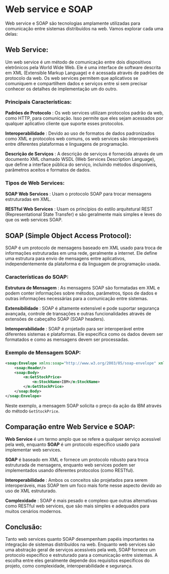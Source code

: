 # Web service e SOAP

Web service e SOAP são tecnologias amplamente utilizadas para comunicação entre sistemas distribuídos na web. Vamos explorar cada uma delas:

## Web Service:

Um web service é um método de comunicação entre dois dispositivos eletrônicos pela World Wide Web. Ele é uma interface de software descrita em XML (Extensible Markup Language) e é acessada através de padrões de protocolo da web. Os web services permitem que aplicativos se comuniquem e compartilhem dados e serviços entre si sem precisar conhecer os detalhes de implementação um do outro.

### Principais Características:

**Padrões de Protocolo**
: Os web services utilizam protocolos padrão da web, como HTTP, para comunicação. Isso permite que eles sejam acessados por qualquer aplicativo cliente que suporte esses protocolos.

**Interoperabilidade**
: Devido ao uso de formatos de dados padronizados como XML e protocolos web comuns, os web services são interoperáveis entre diferentes plataformas e linguagens de programação.

**Descrição de Serviços**
: A descrição de serviços é fornecida através de um documento XML chamado WSDL (Web Services Description Language), que define a interface pública do serviço, incluindo métodos disponíveis, parâmetros aceitos e formatos de dados.

### Tipos de Web Services:

**SOAP Web Services**
: Usam o protocolo SOAP para trocar mensagens estruturadas em XML.

**RESTful Web Services**
: Usam os princípios do estilo arquitetural REST (Representational State Transfer) e são geralmente mais simples e leves do que os web services SOAP.

## SOAP (Simple Object Access Protocol):

SOAP é um protocolo de mensagens baseado em XML usado para troca de informações estruturadas em uma rede, geralmente a internet. Ele define uma estrutura para envio de mensagens entre aplicativos, independentemente da plataforma e da linguagem de programação usada.

### Características do SOAP:

**Estrutura de Mensagem**
: As mensagens SOAP são formatadas em XML e podem conter informações sobre métodos, parâmetros, tipos de dados e outras informações necessárias para a comunicação entre sistemas.

**Extensibilidade**
: SOAP é altamente extensível e pode suportar segurança avançada, controle de transações e outras funcionalidades através de extensões de cabeçalho SOAP (SOAP headers).

**Interoperabilidade**
: SOAP é projetado para ser interoperável entre diferentes sistemas e plataformas. Ele especifica como os dados devem ser formatados e como as mensagens devem ser processadas.

### Exemplo de Mensagem SOAP:

```xml
<soap:Envelope xmlns:soap="http://www.w3.org/2003/05/soap-envelope" xmlns:m="http://www.example.org/stock">
    <soap:Header/>
    <soap:Body>
        <m:GetStockPrice>
            <m:StockName>IBM</m:StockName>
        </m:GetStockPrice>
    </soap:Body>
</soap:Envelope>
```

Neste exemplo, a mensagem SOAP solicita o preço da ação da IBM através do método `GetStockPrice`.

## Comparação entre Web Service e SOAP:

**Web Service**
é um termo amplo que se refere a qualquer serviço acessível pela web, enquanto **SOAP** é um protocolo específico usado para implementar web services.

**SOAP**
é baseado em XML e fornece um protocolo robusto para troca estruturada de mensagens, enquanto web services podem ser implementados usando diferentes protocolos (como RESTful).

**Interoperabilidade**
: Ambos os conceitos são projetados para serem interoperáveis, mas SOAP tem um foco mais forte nesse aspecto devido ao uso de XML estruturado.

**Complexidade**
: SOAP é mais pesado e complexo que outras alternativas como RESTful web services, que são mais simples e adequados para muitos cenários modernos.

## Conclusão:

Tanto web services quanto SOAP desempenham papéis importantes na integração de sistemas distribuídos na web. Enquanto web services são uma abstração geral de serviços acessíveis pela web, SOAP fornece um protocolo específico e estruturado para a comunicação entre sistemas. A escolha entre eles geralmente depende dos requisitos específicos do projeto, como complexidade, interoperabilidade e segurança.
